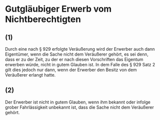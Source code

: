 # Gutgläubiger Erwerb vom Nichtberechtigten



## (1)

 Durch eine nach § 929 erfolgte Veräußerung wird der Erwerber auch dann Eigentümer, wenn die Sache nicht dem Veräußerer gehört, es sei denn, dass er zu der Zeit, zu der er nach diesen Vorschriften das Eigentum erwerben würde, nicht in gutem Glauben ist. In dem Falle des § 929 Satz 2 gilt dies jedoch nur dann, wenn der Erwerber den Besitz von dem Veräußerer erlangt hatte.

## (2)

 Der Erwerber ist nicht in gutem Glauben, wenn ihm bekannt oder infolge grober Fahrlässigkeit unbekannt ist, dass die Sache nicht dem Veräußerer gehört. 

